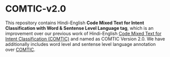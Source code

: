 # COMTIC-v2.0
This repository contains Hindi-English **Code Mixed Text for Intent Classification with Word &amp; Sentense Level Language tag**, which is an improvement over our previous work of Hindi-English [Code Mixed Text for Intent Classification (COMTIC)](https://github.com/ai-ml-rnd-experiments/COMTIC) and named as COMTIC Version 2.0. We have additionally includes word level and sentense level language annotation over [COMTIC](https://github.com/ai-ml-rnd-experiments/COMTIC).
